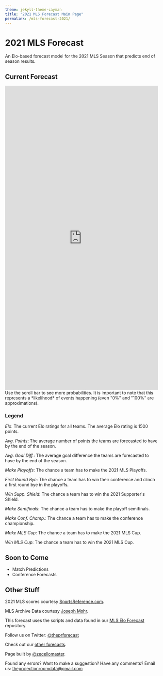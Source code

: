 ```yaml
---
theme: jekyll-theme-cayman
title: "2021 MLS Forecast Main Page"
permalink: /mls-forecast-2021/
---
```

<meta name="twitter:card" content="summary">
<meta property="og:image" content="https://raw.githubusercontent.com/zecellomaster/the-projection-room/master/websitefavicon3.png">

# 2021 MLS Forecast
An Elo-based forecast model for the 2021 MLS Season that predicts end of season results.

## Current Forecast
<iframe id="igraph" align="left" scrolling="yes" style="border:none;" seamless="seamless" src="https://zecellomaster.github.io/tprdatarepo/SeasonTable.html" height="1000" width="100%"></iframe>
Use the scroll bar to see more probabilities.
It is important to note that this represents a *likelihood* of events happening (even "0%" and "100%" are approximations).

### Legend
*Elo*: The current Elo ratings for all teams. The average Elo rating is 1500 points.

*Avg. Points*: The average number of points the teams are forecasted to have by the end of the season.

*Avg. Goal Diff.*: The average goal difference the teams are forecasted to have by the end of the season.

*Make Playoffs*: The chance a team has to make the 2021 MLS Playoffs.

*First Round Bye*: The chance a team has to win their conference and clinch a first round bye in the playoffs.

*Win Supp. Shield*: The chance a team has to win the 2021 Supporter's Shield.

*Make Semifinals*: The chance a team has to make the playoff semifinals.

*Make Conf. Champ.*: The chance a team has to make the conference championship.

*Make MLS Cup*: The chance a team has to make the 2021 MLS Cup.

*Win MLS Cup*: The chance a team has to win the 2021 MLS Cup.

## Soon to Come
* Match Predictions
* Conference Forecasts

## Other Stuff
2021 MLS scores courtesy [SportsReference.com](https://fbref.com/en/comps/22/schedule/Major-League-Soccer-Scores-and-Fixtures).

MLS Archive Data courtesy [Joseph Mohr](https://www.kaggle.com/josephvm/major-league-soccer-dataset?select=matches.csv).

This forecast uses the scripts and data found in our [MLS Elo Forecast](https://github.com/zecellomaster/MLSEloForecast) repository.

Follow us on Twitter: [@theprforecast](https://twitter.com/theprforecast)

Check out our [other forecasts](https://zecellomaster.github.io/the-projection-room).

Page built by [@zecellomaster](https://twitter.com/zecellomaster).

Found any errors? Want to make a suggestion? Have any comments? Email us: [theprojectionroomdata@gmail.com](mailto:theprojectionroomdata@gmail.com)
